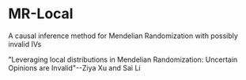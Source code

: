 # MR-Local
A causal inference method for Mendelian Randomization with possibly invalid IVs

"Leveraging local distributions in Mendelian Randomization: Uncertain Opinions are Invalid"--Ziya Xu and Sai Li
